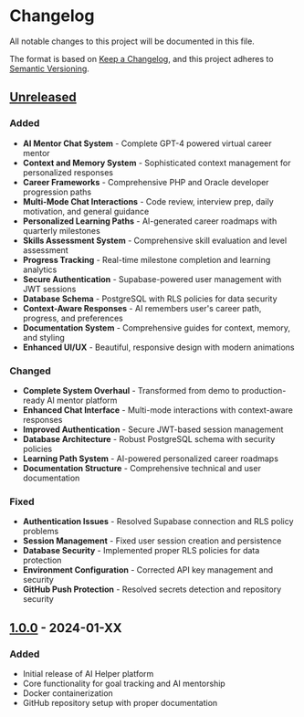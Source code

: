 # Changelog

All notable changes to this project will be documented in this file.

The format is based on [Keep a Changelog](https://keepachangelog.com/en/1.0.0/),
and this project adheres to [Semantic Versioning](https://semver.org/spec/v2.0.0.html).

## [Unreleased]

### Added
- **AI Mentor Chat System** - Complete GPT-4 powered virtual career mentor
- **Context and Memory System** - Sophisticated context management for personalized responses
- **Career Frameworks** - Comprehensive PHP and Oracle developer progression paths
- **Multi-Mode Chat Interactions** - Code review, interview prep, daily motivation, and general guidance
- **Personalized Learning Paths** - AI-generated career roadmaps with quarterly milestones
- **Skills Assessment System** - Comprehensive skill evaluation and level assessment
- **Progress Tracking** - Real-time milestone completion and learning analytics
- **Secure Authentication** - Supabase-powered user management with JWT sessions
- **Database Schema** - PostgreSQL with RLS policies for data security
- **Context-Aware Responses** - AI remembers user's career path, progress, and preferences
- **Documentation System** - Comprehensive guides for context, memory, and styling
- **Enhanced UI/UX** - Beautiful, responsive design with modern animations

### Changed
- **Complete System Overhaul** - Transformed from demo to production-ready AI mentor platform
- **Enhanced Chat Interface** - Multi-mode interactions with context-aware responses
- **Improved Authentication** - Secure JWT-based session management
- **Database Architecture** - Robust PostgreSQL schema with security policies
- **Learning Path System** - AI-powered personalized career roadmaps
- **Documentation Structure** - Comprehensive technical and user documentation

### Fixed
- **Authentication Issues** - Resolved Supabase connection and RLS policy problems
- **Session Management** - Fixed user session creation and persistence
- **Database Security** - Implemented proper RLS policies for data protection
- **Environment Configuration** - Corrected API key management and security
- **GitHub Push Protection** - Resolved secrets detection and repository security

## [1.0.0] - 2024-01-XX

### Added
- Initial release of AI Helper platform
- Core functionality for goal tracking and AI mentorship
- Docker containerization
- GitHub repository setup with proper documentation

[Unreleased]: https://github.com/swanniegit/ai-helper/compare/v1.0.0...HEAD
[1.0.0]: https://github.com/swanniegit/ai-helper/releases/tag/v1.0.0 